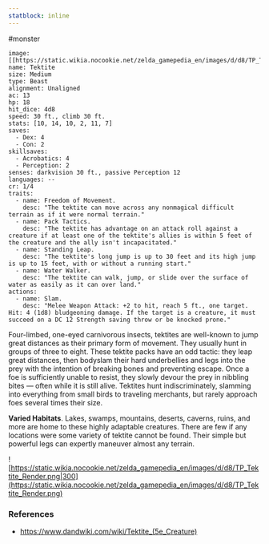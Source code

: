 ```yaml
---
statblock: inline
---
```

#monster 

```statblock
image: [[https://static.wikia.nocookie.net/zelda_gamepedia_en/images/d/d8/TP_Tektite_Render.png]]
name: Tektite
size: Medium
type: Beast
alignment: Unaligned
ac: 13
hp: 18
hit_dice: 4d8
speed: 30 ft., climb 30 ft.
stats: [10, 14, 10, 2, 11, 7]
saves:
  - Dex: 4
  - Con: 2
skillsaves:
  - Acrobatics: 4
  - Perception: 2
senses: darkvision 30 ft., passive Perception 12
languages: --
cr: 1/4
traits:
  - name: Freedom of Movement.
    desc: "The tektite can move across any nonmagical difficult terrain as if it were normal terrain."
  - name: Pack Tactics.
    desc: "The tektite has advantage on an attack roll against a creature if at least one of the tektite's allies is within 5 feet of the creature and the ally isn't incapacitated."
  - name: Standing Leap.
    desc: "The tektite's long jump is up to 30 feet and its high jump is up to 15 feet, with or without a running start."
  - name: Water Walker.
    desc: "The tektite can walk, jump, or slide over the surface of water as easily as it can over land."
actions:
  - name: Slam.
    desc: "Melee Weapon Attack: +2 to hit, reach 5 ft., one target. Hit: 4 (1d8) bludgeoning damage. If the target is a creature, it must succeed on a DC 12 Strength saving throw or be knocked prone."
```

Four-limbed, one-eyed carnivorous insects, tektites are well-known to jump great distances as their primary form of movement. They usually hunt in groups of three to eight. These tektite packs have an odd tactic: they leap great distances, then bodyslam their hard underbellies and legs into the prey with the intention of breaking bones and preventing escape. Once a foe is sufficiently unable to resist, they slowly devour the prey in nibbling bites — often while it is still alive. Tektites hunt indiscriminately, slamming into everything from small birds to traveling merchants, but rarely approach foes several times their size.

**Varied Habitats**. Lakes, swamps, mountains, deserts, caverns, ruins, and more are home to these highly adaptable creatures. There are few if any locations were some variety of tektite cannot be found. Their simple but powerful legs can expertly maneuver almost any terrain.

![https://static.wikia.nocookie.net/zelda_gamepedia_en/images/d/d8/TP_Tektite_Render.png|300](https://static.wikia.nocookie.net/zelda_gamepedia_en/images/d/d8/TP_Tektite_Render.png)

### References

* https://www.dandwiki.com/wiki/Tektite_(5e_Creature)
